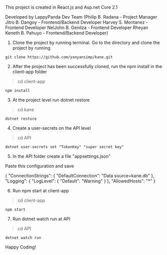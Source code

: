 This project is created in React.js and Asp.net Core 2.1

Developed by LappyPanda Dev Team
(Philip B. Radana - Project Manager
Jitro B. Dangoy - Frontend/Backend Developer
Harvey S. Montanez - Frontend Developer
NelJohn B. Genilza - Frontend Developer
Rheyan Keneth B. Pahuyo - Frontend/Backend Developer)

1. Clone the project by running terminal. Go to the directory and clone the project by running

`git clone https://github.com/yanyansimp/kane.git`

2. After the project has been successfully cloned, run the npm install in the client-app folder

> cd client-app

`npm install`

3. At the project level run dotnet restore

> cd kane

`dotnet restore`

4. Create a user-secrets on the API level

> cd API

`dotnet user-secrets set "TokenKey" "super secret key"`

5. In the API folder create a file "appsettings.json"

Paste this configuration and save

{
"ConnectionStrings": {
"DefaultConnection": "Data source=kane.db"
},
"Logging": {
"LogLevel": {
"Default": "Warning"
}
},
"AllowedHosts": "\*"
}

6. Run npm start at client-app

> cd client-app

`npm start`

7. Run dotnet watch run at API

> cd API

`dotnet watch run`

Happy Coding!
